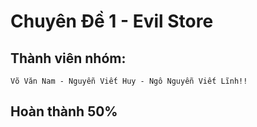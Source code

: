 # Chuyên Đề 1 - Evil Store
## Thành viên nhóm:
    Võ Văn Nam - Nguyễn Viết Huy - Ngô Nguyễn Viết Lĩnh!!

## Hoàn thành 50% 
